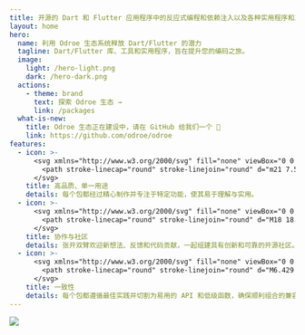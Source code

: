 ```yaml
---
title: 开源的 Dart 和 Flutter 应用程序中的反应式编程和依赖注入以及各种实用程序和工具。
layout: home
hero:
  name: 利用 Odroe 生态系统释放 Dart/Flutter 的潜力
  tagline: Dart/Flutter 库、工具和实用程序，旨在提升您的编码之旅。
  image:
    light: /hero-light.png
    dark: /hero-dark.png
  actions:
    - theme: brand
      text: 探索 Odroe 生态 →
      link: /packages
  what-is-new:
    title: Odroe 生态正在建设中，请在 GitHub 给我们一个 🌟
    link: https://github.com/odroe/odroe
features:
  - icon: >-
      <svg xmlns="http://www.w3.org/2000/svg" fill="none" viewBox="0 0 24 24" stroke-width="1.5" stroke="currentColor" class="size-6">
        <path stroke-linecap="round" stroke-linejoin="round" d="m21 7.5-9-5.25L3 7.5m18 0-9 5.25m9-5.25v9l-9 5.25M3 7.5l9 5.25M3 7.5v9l9 5.25m0-9v9" />
      </svg>
    title: 高品质、单一用途
    details: 每个包都经过精心制作并专注于特定功能，使其易于理解与实用。
  - icon: >-
      <svg xmlns="http://www.w3.org/2000/svg" fill="none" viewBox="0 0 24 24" stroke-width="1.5" stroke="currentColor" class="size-6">
        <path stroke-linecap="round" stroke-linejoin="round" d="M18 18.72a9.094 9.094 0 0 0 3.741-.479 3 3 0 0 0-4.682-2.72m.94 3.198.001.031c0 .225-.012.447-.037.666A11.944 11.944 0 0 1 12 21c-2.17 0-4.207-.576-5.963-1.584A6.062 6.062 0 0 1 6 18.719m12 0a5.971 5.971 0 0 0-.941-3.197m0 0A5.995 5.995 0 0 0 12 12.75a5.995 5.995 0 0 0-5.058 2.772m0 0a3 3 0 0 0-4.681 2.72 8.986 8.986 0 0 0 3.74.477m.94-3.197a5.971 5.971 0 0 0-.94 3.197M15 6.75a3 3 0 1 1-6 0 3 3 0 0 1 6 0Zm6 3a2.25 2.25 0 1 1-4.5 0 2.25 2.25 0 0 1 4.5 0Zm-13.5 0a2.25 2.25 0 1 1-4.5 0 2.25 2.25 0 0 1 4.5 0Z" />
      </svg>
    title: 协作与社区
    details: 张开双臂欢迎新想法、反馈和代码贡献，一起组建具有创新和可靠的开源社区。
  - icon: >-
      <svg xmlns="http://www.w3.org/2000/svg" fill="none" viewBox="0 0 24 24" stroke-width="1.5" stroke="currentColor" class="size-6">
        <path stroke-linecap="round" stroke-linejoin="round" d="M6.429 9.75 2.25 12l4.179 2.25m0-4.5 5.571 3 5.571-3m-11.142 0L2.25 7.5 12 2.25l9.75 5.25-4.179 2.25m0 0L21.75 12l-4.179 2.25m0 0 4.179 2.25L12 21.75 2.25 16.5l4.179-2.25m11.142 0-5.571 3-5.571-3" />
      </svg>
    title: 一致性
    details: 每个包都遵循最佳实践并切割为易用的 API 和低级函数，确保顺利组合的兼容性。
---
```


<script setup>
import { VPTeamPageTitle, VPTeamMembers } from 'vitepress/theme';
import members from '../.vitepress/data/members';
</script>

<VPTeamPageTitle>
  <template #title>
    认识一下团队成员
  </template>
</VPTeamPageTitle>
<VPTeamMembers size="small" :members="members" />

<VPTeamPageTitle>
  <template #title>
    由社区制作
  </template>
  <template #lead>
    向我们出色的贡献者问好。
  </template>
</VPTeamPageTitle>

<a href="https://github.com/odroe/odroe/graphs/contributors" >
  <img src="https://contrib.rocks/image?repo=odroe/odroe" class="mx-auto" />
</a>
